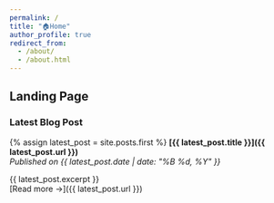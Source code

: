 ```yaml
---
permalink: /
title: "🏠Home"
author_profile: true
redirect_from: 
  - /about/
  - /about.html
---
```


## Landing Page

### Latest Blog Post

{% assign latest_post = site.posts.first %}
**[{{ latest_post.title }}]({{ latest_post.url }})**  
*Published on {{ latest_post.date | date: "%B %d, %Y" }}*  

{{ latest_post.excerpt }}  
[Read more →]({{ latest_post.url }})
